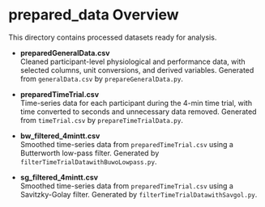 # prepared_data Overview

This directory contains processed datasets ready for analysis.

- **preparedGeneralData.csv**  
  Cleaned participant-level physiological and performance data, with selected columns, unit conversions, and derived variables. Generated from `generalData.csv` by `prepareGeneralData.py`.

- **preparedTimeTrial.csv**  
  Time-series data for each participant during the 4-min time trial, with time converted to seconds and unnecessary data removed. Generated from `timeTrial.csv` by `prepareTimeTrialData.py`.

- **bw_filtered_4mintt.csv**  
  Smoothed time-series data from `preparedTimeTrial.csv` using a Butterworth low-pass filter. Generated by `filterTimeTrialDatawithBuwoLowpass.py`.

- **sg_filtered_4mintt.csv**  
  Smoothed time-series data from `preparedTimeTrial.csv` using a Savitzky-Golay filter. Generated by `filterTimeTrialDatawithSavgol.py`.